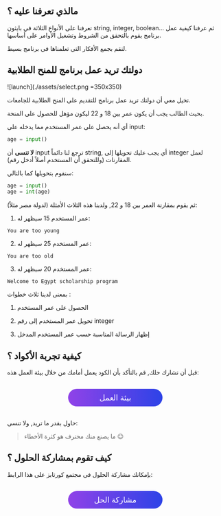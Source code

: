 ## مالذي تعرفنا عليه ؟

تعرفنا على الأنواع الثلاثة في بايثون string, integer, boolean... ثم عرفنا كيفية عمل برنامج يقوم بالتحقق من الشروط وتشغيل الأوامر على أساسها.

لنقم بجمع الأفكار التي تعلمناها في برنامج بسيط.

## دولتك تريد عمل برنامج للمنح الطلابية

![launch](./assets/select.png =350x350)

تخيل معي أن دولتك تريد عمل برنامج للتقديم على المنح الطلابية للجامعات.

بحيث الطالب يجب أن يكون عمر بين 18 و 22 ليكون مؤهل للحصول على المنحة.

أي أنه يحصل على عمر المستخدم مما يدخله على input:

```python
age = input()
```

**لا تنسى** أن input ترجع لنا دائماً string, أي يجب عليك تحويلها إلى integer لعمل المقارنات (وللتحقق أن المستخدم أصلاً أدخل رقم).

سنقوم بتحويلها كما بالتالي:

```python
age = input()
age = int(age)
```

ثم يقوم بمقارنة العمر بين 18 و 22, ولدينا هذه الثلاث الأمثلة (لدولة مصر مثلاً):

1. عمر المستخدم 15 سيظهر له:

```
You are too young
```

2. عمر المستخدم 25 سيظهر له:

```
You are too old
```

3. عمر المستخدم 20 سيظهر له:

```
Welcome to Egypt scholarship program
```


بمعنى لدينا ثلاث خطوات :

1. الحصول على عمر المستخدم

2. تحويل عمر المستخدم إلى رقم integer

3. إظهار الرسالة المناسبة حسب عمر المستخدم المدخل

## كيفية تجربة الأكواد ؟

قبل أن تشارك حلك, قم بالتأكد بأن الكود يعمل أمامك من خلال بيئة العمل هذه:

<a href="https://coretabs.net/classroom/backend/أساسيات-البرمجة/الشروط-والدوالمهمة-عمل-تطبيق-التقديم-على-المنح" style="display: block; width: 200px; background-color: #5355e8; background-image:linear-gradient(to left, #2d43e7, #9042e8); color:#fff; padding: 10px; margin: 30px auto; border-radius:100px; text-decoration: none; font-size: 18px; text-align: center;">بيئة العمل</a>


حاول بقدر ما تريد, ولا تنسى:

> ما يصنع منك محترف هو كثرة الأخطاء :wink:

## كيف تقوم بمشاركة الحلول ؟

بإمكانك مشاركة الحلول في مجتمع كورتابز على هذا الرابط:

<a href="https://forums.coretabs.net/t/مشاركة-حلول-عمل-تطبيق-للتقديم-على-المنح-scholarship-program/871" style="display: block; width: 200px; background-color: #5355e8; background-image:linear-gradient(to left, #2d43e7, #9042e8); color:#fff; padding: 10px; margin: 30px auto; border-radius:100px; text-decoration: none; font-size: 18px; text-align: center;">مشاركة الحل</a>